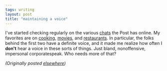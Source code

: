```yaml
---
tags: writing
layout: post
title: "maintaining a voice"
---
```




<p>I've started checking regularly on the various <a href="http://www.washingtonpost.com/wp-srv/liveonline/transcript.htm">chats</a> the Post has online. My favorites are on <a href="http://discuss.washingtonpost.com/wp-srv/zforum/02/cooking061102.htm">cooking</a>, <a href="http://www.washingtonpost.com/wp-srv/liveonline/02/howe/howe061002.htm">movies</a>, and <a href="http://discuss.washingtonpost.com/wp-srv/zforum/02/sietsema061202.htm">restaurants</a>.  In particular, the folks behind the first two have a definite voice, and it made me realize how often I <b>don't</b> hear a voice in these sorts of things. Just bland, nonoffensive, impersonal corporatespeak. Who needs more of that?</p>

<p>
<p><em>(Originally posted <a href="http://use.perl.org/~lachoy/journal/5623">elsewhere</a>)</em></p>


